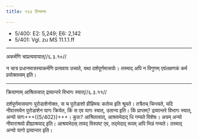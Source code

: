 ```yaml
---
title: १३३ टिप्पण्यः

---
```

- 5/400: E2: 5,249; E6: 2,142
- 5/401: Vgl. zu MS 11.1.1.ff

____________________________________________


अकर्मणि चाप्रत्यवायात्//६.३.१०//

न चात्र प्रधानमात्रस्याकर्मणि प्रत्यवाय उच्यते, यथा दर्शपूर्णमासयोः। तस्माद् अपि न विगुणम् एवंलक्षणकं कर्म प्रयोक्तव्यम् इति।


____________________________________________


क्रियाणाम् आश्रितत्वात् द्रव्यान्तरे विभागः स्यात्//६.३.११//

दर्शपूर्णमासयागः पुरोडाशेनोक्तः, स च पुरोडाशो व्रीहिमयः कर्तव्य इति श्रूयते। तत्रैतच् चिन्त्यते, यदि नीवारमयेन पुरोडाशेन यागः क्रियेत, किं स एव यागः स्यात्, उतान्य इति। किं प्राप्तम्? द्रव्यान्तरे विभागः स्यात्, अन्यो यागः+++({5/402})+++। कुतः? आश्रितत्वात्, आश्रयभेदाद् धि गम्यते विशेषः। अयम् अन्यो नीवाराश्रयो व्रीह्याश्रयाद् इति। आश्रयभेदस् तावद् विस्पष्ट एव, तद्भेदाद् रूपम् अपि भिन्नं गम्यते। तस्माद् अन्यो यागो द्रव्यान्तर इति।